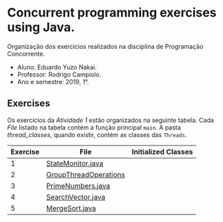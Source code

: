 # Concurrent programming exercises using Java.
Organização dos exercícios realizados na disciplina de Programação Concorrente.

- Aluno: Eduardo Yuzo Nakai.
- Professor: Rodrigo Campiolo.
- Ano e semestre: 2019, 1°.

## Exercises
Os exercícios da *Atividade 1* estão organizados na seguinte tabela. Cada *File* listado na tabela contém a função principal ```main```. A pasta *thread_classes*, quando existir, contém as classes das ```Threads```.

| Exercise | File | Initialized Classes |
| ------ | ------ | ------ |
| 1 | [StateMonitor.java][PlDb] | |
| 2 | [GroupThreadOperations][PlGh] | |
| 3 | [PrimeNumbers.java][PlGd] | |
| 4 | [SearchVector.java][PlGa] | |
| 5 | [MergeSort.java][PlGg] | |

[PlDb]: <https://github.com/tabsnospaces/concurrent-programming-for-fun/tree/master/src/threads/state/StateMonitor.java>
[PlGh]: <https://github.com/tabsnospaces/concurrent-programming-for-fun/tree/master/src/threads/state/GroupThreadOperations.java>
[PlGd]: <https://github.com/tabsnospaces/concurrent-programming-for-fun/tree/master/src/threads/state/PrimeNumbers.java>
[PlGa]: <https://github.com/tabsnospaces/concurrent-programming-for-fun/tree/master/src/threads/state/SearchVector.java>
[PlGg]: <https://github.com/tabsnospaces/concurrent-programming-for-fun/tree/master/src/threads/state/MergeSort.java>
